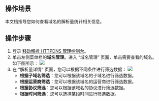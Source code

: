 ﻿

## 操作场景
本文档指导您如何查看域名的解析量统计相关信息。

## 操作步骤
1. 登录 [移动解析 HTTPDNS 管理控制台](https://console.cloud.tencent.com/httpdns)。
2. 单击左侧菜单栏的**域名管理**。进入 “域名管理” 页面，单击需要查看的域名。如下图所示：
![](https://main.qcloudimg.com/raw/44894078a6b9e29136bb2164a5ba936b.png)
3. 在 “解析量详情” 页面，您可以根据不同条件进行筛选数据：
![](https://main.qcloudimg.com/raw/ccb8be90f2face258c14cc69d3e58e14.png)
    - **根据子域名筛选**：您可以根据该域名的子域名进行筛选数据。
    - **根据运营商筛选**：您可以根据该域名的运营商进行筛选数据。
    - **根据协议筛选**：您可以根据该域名的协议进行筛选数据。
    - **根据时间筛选**：您可以选择某段时间进行筛选数据。
 

